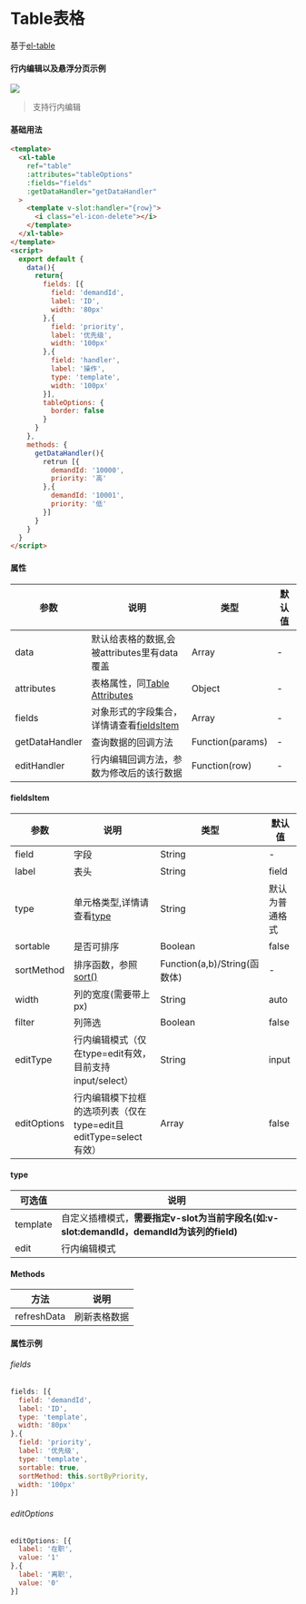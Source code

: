 # Table表格
基于[el-table](https://element.eleme.cn/#/zh-CN/component/table)
#### 行内编辑以及悬浮分页示例  

<img src="/xilan-docs/static/img/xilan/行内编辑悬浮分页.gif">  

>支持行内编辑
#### 基础用法
``` html
<template>
  <xl-table
    ref="table"
    :attributes="tableOptions"
    :fields="fields"
    :getDataHandler="getDataHandler"
  >
    <template v-slot:handler="{row}">
      <i class="el-icon-delete"></i>
    </template>
  </xl-table>
</template>
<script>
  export default {
    data(){
      return{
        fields: [{
          field: 'demandId',
          label: 'ID',
          width: '80px'
        },{
          field: 'priority',
          label: '优先级',
          width: '100px'
        },{
          field: 'handler',
          label: '操作',
          type: 'template',
          width: '100px'
        }],
        tableOptions: {
          border: false
        }
      }
    },
    methods: {
      getDataHandler(){
        retrun [{
          demandId: '10000',
          priority: '高'
        },{
          demandId: '10001',
          priority: '低'
        }]
      }
    }
  }
</script>
```
#### 属性  
| 参数  | 说明    | 类型 |  默认值 |
| ---- |  ----  | ----  | ----  |
| data  | 默认给表格的数据,会被attributes里有data覆盖  | Array  | - |
| attributes  | 表格属性，同[Table Attributes](https://element.eleme.cn/#/zh-CN/component/table) | Object |  - |
| fields  | 对象形式的字段集合，详情请查看[fieldsItem](/doc/table?id=fieldsItem)  | Array | - |
| getDataHandler  | 查询数据的回调方法   | Function(params) | - |
| editHandler  | 行内编辑回调方法，参数为修改后的该行数据  | Function(row)  | - |  
  
#### fieldsItem  
| 参数  | 说明   | 类型 |  默认值 |
| ---- |  ----  | ----  | ----  |
| field | 字段 | String | - |
| label | 表头 | String | field |
| type | 单元格类型,详情请查看[type](/doc/table?id=type)| String | 默认为普通格式 |
| sortable | 是否可排序 | Boolean | false |
| sortMethod | 排序函数，参照[sort()](https://www.w3school.com.cn/js/jsref_sort.asp) | Function(a,b)/String(函数体) | - |
| width | 列的宽度(需要带上px) | String | auto |
| filter | 列筛选 | Boolean | false |
| editType | 行内编辑模式（仅在type=edit有效，目前支持input/select） | String | input |
| editOptions | 行内编辑模下拉框的选项列表（仅在type=edit且editType=select有效） | Array | false |

#### type  
| 可选值 | 说明   |
| ---- |  ----  |
| template |  自定义插槽模式，__需要指定v-slot为当前字段名(如:v-slot:demandId，demandId为该列的field)__  |
| edit |  行内编辑模式  |

#### Methods 
| 方法 | 说明   |
| --- | --- |
| refreshData |  刷新表格数据  |

#### 属性示例 
###### fields
```js
fields: [{
  field: 'demandId',
  label: 'ID',
  type: 'template',
  width: '80px'
},{
  field: 'priority',
  label: '优先级',
  type: 'template',
  sortable: true,
  sortMethod: this.sortByPriority,
  width: '100px'
}]
```
###### editOptions
```js
editOptions: [{
  label: '在职',
  value: '1'
},{
  label: '离职',
  value: '0'
}]
```
